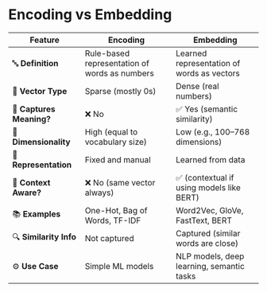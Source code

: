 # Encoding vs Embedding



| Feature                  | **Encoding**                                  | **Embedding**                              |
| ------------------------ | --------------------------------------------- | ------------------------------------------ |
| 🔤 **Definition**        | Rule-based representation of words as numbers | Learned representation of words as vectors |
| 🔢 **Vector Type**       | Sparse (mostly 0s)                            | Dense (real numbers)                       |
| 🧠 **Captures Meaning?** | ❌ No                                          | ✅ Yes (semantic similarity)                |
| 🧮 **Dimensionality**    | High (equal to vocabulary size)               | Low (e.g., 100–768 dimensions)             |
| 🧾 **Representation**    | Fixed and manual                              | Learned from data                          |
| 🔁 **Context Aware?**    | ❌ No (same vector always)                     | ✅ (contextual if using models like BERT)   |
| 📚 **Examples**          | One-Hot, Bag of Words, TF-IDF                 | Word2Vec, GloVe, FastText, BERT            |
| 🔍 **Similarity Info**   | Not captured                                  | Captured (similar words are close)         |
| ⚙️ **Use Case**          | Simple ML models                              | NLP models, deep learning, semantic tasks  |
